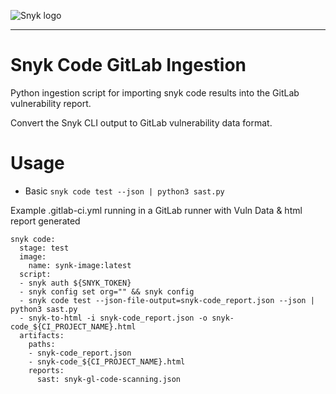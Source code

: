 ![Snyk logo](https://snyk.io/style/asset/logo/snyk-print.svg)

***

# Snyk Code GitLab Ingestion
Python ingestion script for importing snyk code results into the GitLab vulnerability report.

Convert the Snyk CLI output to GitLab vulnerability data format. 

# Usage
- Basic
`snyk code test --json | python3 sast.py`

Example .gitlab-ci.yml running in a GitLab runner with Vuln Data & html report generated

```
snyk code:
  stage: test
  image:
    name: synk-image:latest
  script:
  - snyk auth ${SNYK_TOKEN}
  - snyk config set org="" && snyk config
  - snyk code test --json-file-output=snyk-code_report.json --json | python3 sast.py
  - snyk-to-html -i snyk-code_report.json -o snyk-code_${CI_PROJECT_NAME}.html
  artifacts:
    paths:
    - snyk-code_report.json
    - snyk-code_${CI_PROJECT_NAME}.html
    reports:
      sast: snyk-gl-code-scanning.json
```